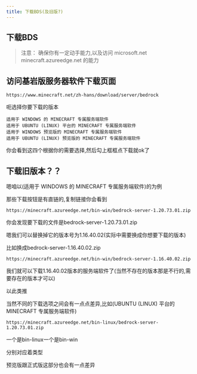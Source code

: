 ```yaml
---
title: 下载BDS(及旧版?)
---
```


## 下载BDS

> 注意：
> 确保你有一定动手能力,以及访问
microsoft.net
minecraft.azureedge.net
的能力

## 访问基岩版服务器软件下载页面
``` text
https://www.minecraft.net/zh-hans/download/server/bedrock
```

呃选择你要下载的版本
``` text
适用于 WINDOWS 的 MINECRAFT 专属服务端软件
适用于 UBUNTU (LINUX) 平台的 MINECRAFT 专属服务端软件
适用于 WINDOWS 预览版的 MINECRAFT 专属服务端软件
适用于 UBUNTU (LINUX) 预览版的 MINECRAFT 专属服务端软件
```
你会看到这四个根据你的需要选择,然后勾上框框点下载就ok了

## 下载旧版本？？
嗯咱以(适用于 WINDOWS 的 MINECRAFT 专属服务端软件)的为例

那些下载按钮是有直链的,复制链接你会看到

``` text
https://minecraft.azureedge.net/bin-win/bedrock-server-1.20.73.01.zip
```
你会发现要下载的文件是bedrock-server-1.20.73.01.zip

嗯我们可以替换掉它的版本号为1.16.40.02(实际中需要换成你想要下载的版本)

比如换成bedrock-server-1.16.40.02.zip

``` text
https://minecraft.azureedge.net/bin-win/bedrock-server-1.16.40.02.zip
```

我们就可以下载1.16.40.02版本的服务端软件了(当然不存在的版本那是不行的,需要存在的版本才可以)

以此类推

当然不同的下载选项之间会有一点点差异,比如(UBUNTU (LINUX) 平台的 MINECRAFT 专属服务端软件)

``` text
https://minecraft.azureedge.net/bin-linux/bedrock-server-1.20.73.01.zip
```

一个是bin-linux一个是bin-win

分别对应着类型

预览版跟正式版这部分也会有一点差异
